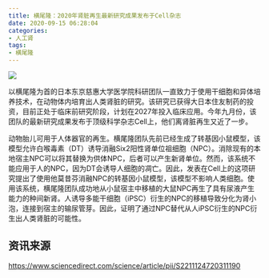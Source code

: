 ```yaml
---
title: 横尾隆：2020年肾脏再生最新研究成果发布于Cell杂志
date: 2020-09-15 06:28:04
categories:
- 人工肾
tags:
- 横尾隆
---
```


![](1.jpg)

以横尾隆为首的日本东京慈惠大学医学院科研团队一直致力于使用干细胞和异体培养技术，在动物体内培育出人类肾脏的研究。该研究已获得大日本住友制药的投资，目前正处于临床前研究阶段，计划在2027年投入临床应用。今年九月份，该团队的最新研究成果发布于顶级科学杂志Cell上，他们离肾脏再生又近了一步。

<!-- more -->

动物胎儿可用于人体器官的再生。横尾隆团队先前已经生成了转基因小鼠模型，该模型允许白喉毒素（DT）诱导消融Six2阳性肾单位祖细胞（NPC）。消除现有的本地宿主NPC可以将其替换为供体NPC，后者可以产生新肾单位。然而，该系统不能应用于人的NPC，因为DT会诱导人细胞的凋亡。因此，发表在Cell上的这项研究提出了使用他莫昔芬消融NPC的转基因小鼠模型，该模型不影响人类细胞。使用该系统，横尾隆团队成功地从小鼠宿主中移植的大鼠NPC再生了具有尿液产生能力的种间新肾。人诱导多能干细胞（iPSC）衍生的NPC的移植导致分化为肾小泡，连接到宿主的输尿管芽。因此，证明了通过NPC替代从人iPSC衍生的NPC衍生出人类肾脏的可能性。

## 资讯来源

https://www.sciencedirect.com/science/article/pii/S2211124720311190

